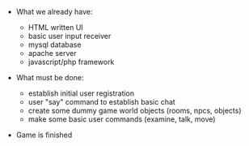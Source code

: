- What we already have:
  - HTML written UI
  - basic user input receiver
  - mysql database
  - apache server
  - javascript/php framework

- What must be done:  
  - establish initial user registration
  - user "say" command to establish basic chat
  - create some dummy game world objects (rooms, npcs, objects)
  - make some basic user commands (examine, talk, move)
  
- Game is finished
